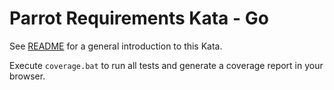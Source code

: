 # Parrot Requirements Kata - Go

See [README](../README.md) for a general introduction to this Kata.

Execute `coverage.bat` to run all tests and generate a coverage
report in your browser.
